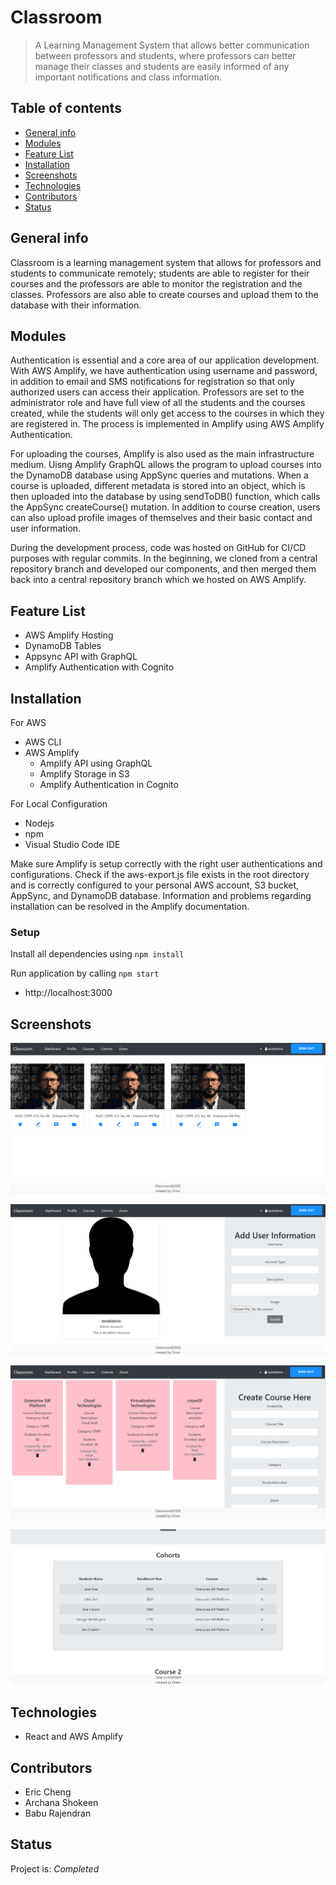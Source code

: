 # Classroom
> A Learning Management System that allows better communication between professors and students, where professors can better manage their classes and students are easily informed of any important notifications and class information</a>. 

## Table of contents
* [General info](#general-info)
* [Modules](#modules)
* [Feature List](#feature-list)
* [Installation](#installation)
* [Screenshots](#screenshots)
* [Technologies](#technologies)
* [Contributors](#contributors)
* [Status](#status)

## General info
Classroom is a learning management system that allows for professors and students to communicate remotely; students are able to register for their courses and the professors are able to monitor the registration and the classes. Professors are also able to create courses and upload them to the database with their information.

## Modules

Authentication is essential and a core area of our application development. With AWS Amplify, we have authentication using username and password, in addition to email and SMS notifications for registration so that only authorized users can access their application. Professors are set to the administrator role and have full view of all the students and the courses created, while the students will only get access to the courses in which they are registered in. The process is implemented in Amplify using AWS Amplify Authentication.

For uploading the courses, Amplify is also used as the main infrastructure medium. Uisng Amplify GraphQL allows the program to upload courses into the DynamoDB database using AppSync queries and mutations. When a course is uploaded, different metadata is stored into an object, which is then uploaded into the database by using sendToDB() function, which calls the AppSync createCourse() mutation. In addition to course creation, users can also upload profile images of themselves and their basic contact and user information.

During the development process, code was hosted on GitHub for CI/CD purposes with regular commits. In the beginning, we cloned from a central repository branch and developed our components, and then merged them back into a central repository branch which we hosted on AWS Amplify.

## Feature List

* AWS Amplify Hosting
* DynamoDB Tables
* Appsync API with GraphQL
* Amplify Authentication with Cognito

## Installation

For AWS
* AWS CLI
* AWS Amplify
    * Amplify API using GraphQL
    * Amplify Storage in S3
    * Amplify Authentication in Cognito

For Local Configuration
* Nodejs
* npm
* Visual Studio Code IDE

Make sure Amplify is setup correctly with the right user authentications and configurations. Check if the aws-export.js file exists in the root directory and is correctly configured to your personal AWS account, S3 bucket, AppSync, and DynamoDB database. Information and problems regarding installation can be resolved in the Amplify documentation.

### Setup

Install all dependencies using `npm install`

Run application by calling `npm start`
* http://localhost:3000


## Screenshots

![](./src/Components/Img/Dashboard.PNG)

![](./src/Components/Img/Profile.PNG)

![](./src/Components/Img/Courses.PNG)

![](./src/Components/Img/Students.PNG)

## Technologies
* React and AWS Amplify
## Contributors

* Eric Cheng
* Archana Shokeen
* Babu Rajendran
## Status
Project is: _Completed_
